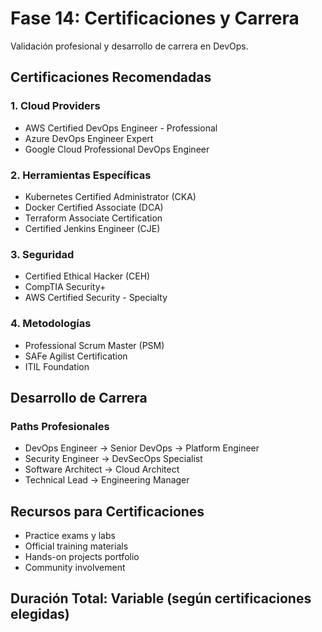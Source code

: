 # Fase 14: Certificaciones y Carrera

Validación profesional y desarrollo de carrera en DevOps.

## Certificaciones Recomendadas

### 1. Cloud Providers
- AWS Certified DevOps Engineer - Professional
- Azure DevOps Engineer Expert
- Google Cloud Professional DevOps Engineer

### 2. Herramientas Específicas
- Kubernetes Certified Administrator (CKA)
- Docker Certified Associate (DCA)
- Terraform Associate Certification
- Certified Jenkins Engineer (CJE)

### 3. Seguridad
- Certified Ethical Hacker (CEH)
- CompTIA Security+
- AWS Certified Security - Specialty

### 4. Metodologías
- Professional Scrum Master (PSM)
- SAFe Agilist Certification
- ITIL Foundation

## Desarrollo de Carrera

### Paths Profesionales
- DevOps Engineer → Senior DevOps → Platform Engineer
- Security Engineer → DevSecOps Specialist
- Software Architect → Cloud Architect
- Technical Lead → Engineering Manager

## Recursos para Certificaciones
- Practice exams y labs
- Official training materials
- Hands-on projects portfolio
- Community involvement

## Duración Total: Variable (según certificaciones elegidas)